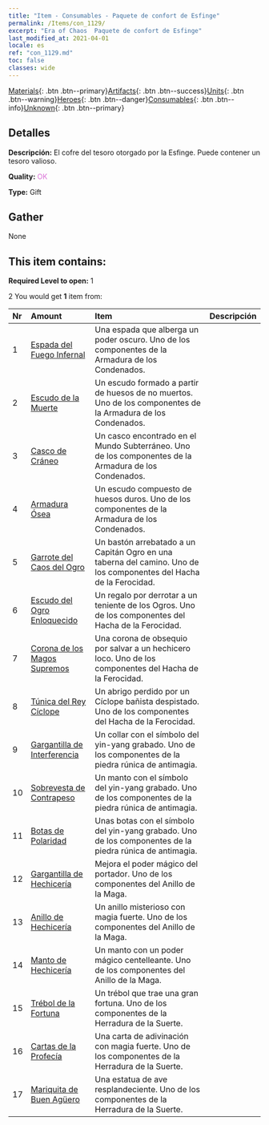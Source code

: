 ```yaml
---
title: "Item - Consumables - Paquete de confort de Esfinge"
permalink: /Items/con_1129/
excerpt: "Era of Chaos  Paquete de confort de Esfinge"
last_modified_at: 2021-04-01
locale: es
ref: "con_1129.md"
toc: false
classes: wide
---
```

 [Materials](/es/Items/){: .btn .btn--primary}[Artifacts](/es/Items/Artifacts/){: .btn .btn--success}[Units](/es/Items/Units/){: .btn .btn--warning}[Heroes](/es/Items/Heroes/){: .btn .btn--danger}[Consumables](/es/Items/Consumables/){: .btn .btn--info}[Unknown](/es/Items/Unknown/){: .btn .btn--primary}

## Detalles
 **Descripción:** El cofre del tesoro otorgado por la Esfinge. Puede contener un tesoro valioso.

 **Quality:** <span style="color: #DA70D6">OK</span>

 **Type:** Gift

## Gather

  None

## This item contains:

 **Required Level to open:** 1

 2 You would get **1** item  from:

  | Nr | Amount |     Item    | Descripción |
  |:---|:-------|:------------|:-----------:|
  | 1 | [Espada del Fuego Infernal](/es/Items/art_121/) | Una espada que alberga un poder oscuro. Uno de los componentes de la Armadura de los Condenados. | 
  | 2 | [Escudo de la Muerte](/es/Items/art_122/) | Un escudo formado a partir de huesos de no muertos. Uno de los componentes de la Armadura de los Condenados. | 
  | 3 | [Casco de Cráneo](/es/Items/art_123/) | Un casco encontrado en el Mundo Subterráneo. Uno de los componentes de la Armadura de los Condenados. | 
  | 4 | [Armadura Ósea](/es/Items/art_124/) | Un escudo compuesto de huesos duros. Uno de los componentes de la Armadura de los Condenados. | 
  | 5 | [Garrote del Caos del Ogro](/es/Items/art_125/) | Un bastón arrebatado a un Capitán Ogro en una taberna del camino. Uno de los componentes del Hacha de la Ferocidad. | 
  | 6 | [Escudo del Ogro Enloquecido](/es/Items/art_126/) | Un regalo por derrotar a un teniente de los Ogros. Uno de los componentes del Hacha de la Ferocidad. | 
  | 7 | [Corona de los Magos Supremos](/es/Items/art_127/) | Una corona de obsequio por salvar a un hechicero loco. Uno de los componentes del Hacha de la Ferocidad. | 
  | 8 | [Túnica del Rey Cíclope](/es/Items/art_128/) | Un abrigo perdido por un Cíclope bañista despistado. Uno de los componentes del Hacha de la Ferocidad. | 
  | 9 | [Gargantilla de Interferencia](/es/Items/art_118/) | Un collar con el símbolo del yin-yang grabado. Uno de los componentes de la piedra rúnica de antimagia. | 
  | 10 | [Sobrevesta de Contrapeso](/es/Items/art_119/) | Un manto con el símbolo del yin-yang grabado. Uno de los componentes de la piedra rúnica de antimagia. | 
  | 11 | [Botas de Polaridad](/es/Items/art_120/) | Unas botas con el símbolo del yin-yang grabado. Uno de los componentes de la piedra rúnica de antimagia. | 
  | 12 | [Gargantilla de Hechicería](/es/Items/art_115/) | Mejora el poder mágico del portador. Uno de los componentes del Anillo de la Maga. | 
  | 13 | [Anillo de Hechicería](/es/Items/art_116/) | Un anillo misterioso con magia fuerte. Uno de los componentes del Anillo de la Maga. | 
  | 14 | [Manto de Hechicería](/es/Items/art_117/) | Un manto con un poder mágico centelleante. Uno de los componentes del Anillo de la Maga. | 
  | 15 | [Trébol de la Fortuna](/es/Items/art_109/) | Un trébol que trae una gran fortuna. Uno de los componentes de la Herradura de la Suerte. | 
  | 16 | [Cartas de la Profecía](/es/Items/art_110/) | Una carta de adivinación con magia fuerte. Uno de los componentes de la Herradura de la Suerte. | 
  | 17 | [Mariquita de Buen Agüero](/es/Items/art_111/) | Una estatua de ave resplandeciente. Uno de los componentes de la Herradura de la Suerte. | 
